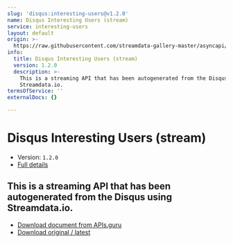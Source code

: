 ```yaml
---
slug: 'disqus:interesting-users@v1.2.0'
name: Disqus Interesting Users (stream)
service: interesting-users
layout: default
origin: >-
  https://raw.githubusercontent.com/streamdata-gallery-master/asyncapi/master/_listings/disqus/disqus-interesting-users-stream-async.md
info:
  title: Disqus Interesting Users (stream)
  version: 1.2.0
  description: >-
    This is a streaming API that has been autogenerated from the Disqus using
    Streamdata.io.
termsOfService: ''
externalDocs: {}

---
```

# Disqus Interesting Users (stream)

* Version: `1.2.0`
* [Full details](../html/disqus:interesting-users@v1.2.0.html)



## This is a streaming API that has been autogenerated from the Disqus using Streamdata.io.



* [Download document from APIs.guru](https://raw.githubusercontent.com/APIs-guru/asyncapi-directory/master/docs/APIs/disqus%3Ainteresting-users%40v1.2.0.yaml)
* [Download original / latest](https://raw.githubusercontent.com/streamdata-gallery-master/asyncapi/master/_listings/disqus/disqus-interesting-users-stream-async.md)

<script type="application/ld+json">
{
  "@context": "http://schema.org/",
  "@type": "WebAPI",
  "description": "This is a streaming API that has been autogenerated from the Disqus using Streamdata.io.",
  "documentation": "",

  "name": "Disqus Interesting Users (stream)"
}
</script>
